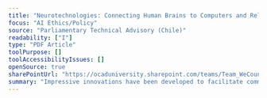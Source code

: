 ```yaml
---
title: "Neurotechnologies: Connecting Human Brains to Computers and Related Ethical Challenges"
focus: "AI Ethics/Policy"
source: "Parliamentary Technical Advisory (Chile)"
readability: ["I"]
type: "PDF Article"
toolPurpose: []
toolAccessibilityIssues: []
openSource: true
sharePointUrl: "https://ocaduniversity.sharepoint.com/teams/Team_WeCount/Shared%20Documents/Resources%20and%20Tools/Literature%20(curated)/Neurotechnologies-%20Connecting%20Human%20Brains%20to%20Computers%20and%20Related%20Ethical%20Challenges.pdf"
summary: "Impressive innovations have been developed to facilitate communication between the brain and electronic devices. Ethical and policy discussions around the responsible use of human data are occurring in many different countries, as they seek to build an urgently needed framework. "
---
```


